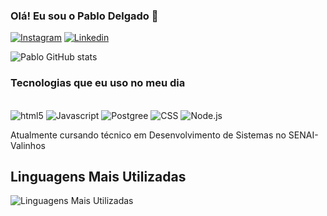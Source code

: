 ### Olá! Eu sou o Pablo Delgado 👋

[![Instagram](https://img.shields.io/badge/Instagram-E4405F?style=for-the-badge&logo=instagram&logoColor=white)](https://https://www.instagram.com/jr_delgado26?igsh=bGdudHR4bm9tM2V3)
[![Linkedin](https://img.shields.io/badge/LinkedIn-0077B5?style=for-the-badge&logo=linkedin&logoColor=white)](https://www.linkedin.com/in/pablo-j%C3%BAnior-delgado-de-abreu-7909b62b1?utm_source=share&utm_campaign=share_via&utm_content=profile&utm_medium=android_app)



![Pablo GitHub stats](https://github-readme-stats.vercel.app/api?username=pablodelgado26&show_icons=true&theme=summer)


### Tecnologias que eu uso no meu dia

<div style="display: inline_block"><br/>
<img aling="center" alt="html5" src="https://img.shields.io/badge/HTML5-E34F26?style=for-the-badge&logo=html5&logoColor=white" />
<img aling="center" alt="Javascript" src="https://img.shields.io/badge/JavaScript-323330?style=for-the-badge&logo=javascript&logoColor=F7DF1E" />
<img aling="center" alt="Postgree" src="https://img.shields.io/badge/PostgreSQL-316192?style=for-the-badge&logo=postgresql&logoColor=white" />
<img aling="center" alt="CSS" src="https://img.shields.io/badge/CSS3-1572B6?style=for-the-badge&logo=css3&logoColor=white" />
<img aling="center" alt="Node.js" src="https://img.shields.io/badge/Node.js-43853D?style=for-the-badge&logo=node.js&logoColor=white" />

Atualmente cursando técnico em Desenvolvimento de Sistemas no SENAI-Valinhos

## Linguagens Mais Utilizadas

![Linguagens Mais Utilizadas](https://github-readme-stats.vercel.app/api/top-langs/?username=&layout=compact&langs_count=8&theme=great-gatsby)
